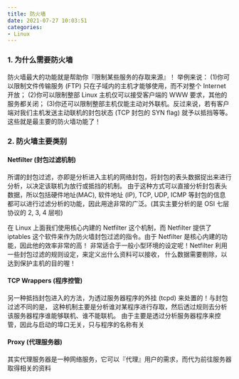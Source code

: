 ```yaml
---
title: 防火墙
date: 2021-07-27 10:03:51
categories:
- Linux
---
```

### 1. 为什么需要防火墙

防火墙最大的功能就是帮助你『限制某些服务的存取来源』！ 举例来说： (1)你可以限制文件传输服务 (FTP) 只在子域内的主机才能够使用，而不对整个 Internet 开放； (2)你可以限制整部 Linux 主机仅可以接受客户端的 WWW 要求，其他的服务都关闭； (3)你还可以限制整部主机仅能主动对外联机。反过来说，若有客户端对我们主机发送主动联机的封包状态 (TCP 封包的 SYN flag) 就予以抵挡等等。这些就是最主要的防火墙功能了！



### 2. 防火墙主要类别

#### **Netfilter (封包过滤机制)**

所谓的封包过滤，亦即是分析进入主机的网络封包，将封包的表头数据捉出来进行分析，以决定该联机为放行或抵挡的机制。 由于这种方式可以直接分析封包表头数据，所以包括硬件地址(MAC), 软件地址 (IP), TCP, UDP, ICMP 等封包的信息都可以进行过滤分析的功能，因此用途非常的广泛。(其实主要分析的是 OSI 七层协议的 2, 3, 4 层啦)

在 Linux 上面我们使用核心内建的 Netfilter 这个机制，而 Netfilter 提供了 iptables 这个软件来作为防火墙封包过滤的指令。由于 Netfilter 是核心内建的功能，因此他的效率非常的高！ 非常适合于一般小型环境的设定呢！Netfilter 利用一些封包过滤的规则设定，来定义出什么资料可以接收， 什么数据需要剔除，以达到保护主机的目的喔！

#### **TCP Wrappers (程序控管)**

另一种抵挡封包进入的方法，为透过服务器程序的外挂 (tcpd) 来处置的！与封包过滤不同的是， 这种机制主要是分析谁对某程序进行存取，然后透过规则去分析该服务器程序谁能够联机、谁不能联机。 由于主要是透过分析服务器程序来控管，因此与启动的埠口无关，只与程序的名称有关

#### **Proxy (代理服务器)**

其实代理服务器是一种网络服务，它可以『代理』用户的需求，而代为前往服务器取得相关的资料

